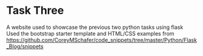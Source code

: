 <h1>Task Three</h1>

A website used to showcase the previous two python tasks using flask<br>
Used the bootstrap starter template and HTML/CSS examples from https://github.com/CoreyMSchafer/code_snippets/tree/master/Python/Flask_Blog/snippets
